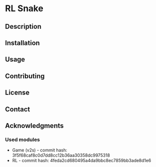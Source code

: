 # RL Snake
## Description

## Installation

## Usage

## Contributing

## License

## Contact

## Acknowledgments

### Used modules
- Game (v2s) - commit hash: 3f5f68caf8c0d7dd8cc12b36aa30358dc9975318
- RL - commit hash: 4feda2cd680495a4da9bbc8ec7859bb3ade8d1e6

